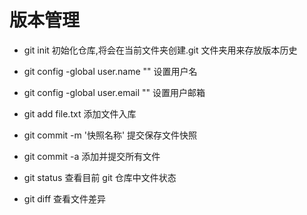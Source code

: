 # 版本管理

- git init 初始化仓库,将会在当前文件夹创建.git 文件夹用来存放版本历史

- git config -global user.name "" 设置用户名
- git config -global user.email "" 设置用户邮箱

- git add file.txt 添加文件入库

- git commit -m '快照名称' 提交保存文件快照

- git commit -a 添加并提交所有文件

- git status 查看目前 git 仓库中文件状态

- git diff 查看文件差异
